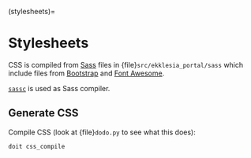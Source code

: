 (stylesheets)=

# Stylesheets

CSS is compiled from [Sass](https://sass-lang.com/) files in
{file}`src/ekklesia_portal/sass` which include files from
[Bootstrap](https://getbootstrap.com/) and [Font Awesome](https://fontawesome.com/).

[`sassc`](https://sass-lang.com/libsass) is used as Sass compiler.

## Generate CSS

Compile CSS (look at {file}`dodo.py` to see what this does):

```shell
doit css_compile
```
